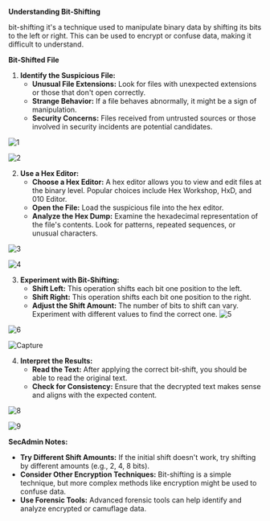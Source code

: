 
**Understanding Bit-Shifting**

 bit-shifting it's a technique used to manipulate binary data by shifting its bits to the left or right. This can be used to encrypt or confuse data, making it difficult to understand.

**Bit-Shifted File**

1. **Identify the Suspicious File:**
   - **Unusual File Extensions:** Look for files with unexpected extensions or those that don't open correctly.
   - **Strange Behavior:** If a file behaves abnormally, it might be a sign of manipulation.
   - **Security Concerns:** Files received from untrusted sources or those involved in security incidents are potential candidates.

![1](https://github.com/user-attachments/assets/3a7858bc-0487-47b5-9b10-75c04819318c)

![2](https://github.com/user-attachments/assets/67ef3cea-cbb1-4dc3-a957-7304a4623d0c)

2. **Use a Hex Editor:**
   - **Choose a Hex Editor:** A hex editor allows you to view and edit files at the binary level. Popular choices include Hex Workshop, HxD, and 010 Editor.
   - **Open the File:** Load the suspicious file into the hex editor.
   - **Analyze the Hex Dump:** Examine the hexadecimal representation of the file's contents. Look for patterns, repeated sequences, or unusual characters.

![3](https://github.com/user-attachments/assets/1b41eb77-64d2-4b8e-8397-ff0f43759f5e)

![4](https://github.com/user-attachments/assets/0290d312-7f9c-4ae9-a432-30150abeb199)

3. **Experiment with Bit-Shifting:**
   - **Shift Left:** This operation shifts each bit one position to the left.
   - **Shift Right:** This operation shifts each bit one position to the right.
   - **Adjust the Shift Amount:** The number of bits to shift can vary. Experiment with different values to find the correct one.
![5](https://github.com/user-attachments/assets/64da473d-bfba-4823-b526-fc8e1b1f9535)

![6](https://github.com/user-attachments/assets/c04b1a36-9710-4b4d-8b97-b24f769c3483)

![Capture](https://github.com/user-attachments/assets/88528736-194c-46b9-8321-4a56da74e379)

4. **Interpret the Results:**
   - **Read the Text:** After applying the correct bit-shift, you should be able to read the original text.
   - **Check for Consistency:** Ensure that the decrypted text makes sense and aligns with the expected content.

![8](https://github.com/user-attachments/assets/395be7af-c04f-4cfc-ad64-3f6cb79a9ead)

![9](https://github.com/user-attachments/assets/30d5c8bf-8541-451c-bdba-d5695ae15680)

**SecAdmin Notes:**

- **Try Different Shift Amounts:** If the initial shift doesn't work, try shifting by different amounts (e.g., 2, 4, 8 bits).
- **Consider Other Encryption Techniques:** Bit-shifting is a simple technique, but more complex methods like encryption might be used to confuse data.
- **Use Forensic Tools:** Advanced forensic tools can help identify and analyze encrypted or camuflage data.
